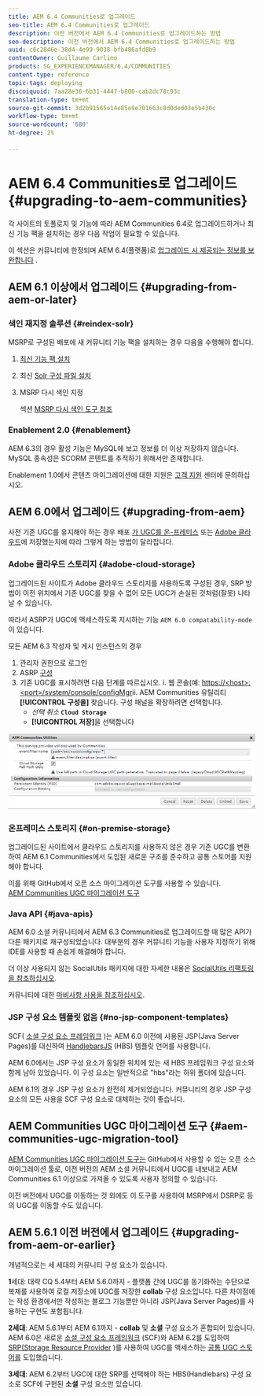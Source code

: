 ```yaml
---
title: AEM 6.4 Communities로 업그레이드
seo-title: AEM 6.4 Communities로 업그레이드
description: 이전 버전에서 AEM 6.4 Communities로 업그레이드하는 방법
seo-description: 이전 버전에서 AEM 6.4 Communities로 업그레이드하는 방법
uuid: c6c2846e-38d4-4e99-9038-bfb486afd8b9
contentOwner: Guillaume Carlino
products: SG_EXPERIENCEMANAGER/6.4/COMMUNITIES
content-type: reference
topic-tags: deploying
discoiquuid: 7aa28e36-6b31-4447-b800-cab2dc78c93c
translation-type: tm+mt
source-git-commit: 3d2b91565e14e85e9e701663c8d0ded03e5b430c
workflow-type: tm+mt
source-wordcount: '680'
ht-degree: 2%

---
```



# AEM 6.4 Communities로 업그레이드 {#upgrading-to-aem-communities}

각 사이트의 토폴로지 및 기능에 따라 AEM Communities 6.4로 업그레이드하거나 최신 기능 팩을 설치하는 경우 다음 작업이 필요할 수 있습니다.

이 섹션은 커뮤니티에 한정되며 AEM 6.4(플랫폼)로 [업그레이드 시 제공되는 정보를 보완합니다](../../help/sites-deploying/upgrade.md) .

## AEM 6.1 이상에서 업그레이드 {#upgrading-from-aem-or-later}

### 색인 재지정 솔루션 {#reindex-solr}

MSRP로 구성된 배포에 새 커뮤니티 기능 팩을 설치하는 경우 다음을 수행해야 합니다.

1. [최신 기능 팩 설치](deploy-communities.md#latestfeaturepack)
2. 최신 [Solr 구성 파일 설치](msrp.md#upgrading)
3. MSRP 다시 색인 지정

   섹션 [MSRP 다시 색인 도구 참조](msrp.md#msrp-reindex-tool)

### Enablement 2.0 {#enablement}

AEM 6.3의 경우 활성 기능은 MySQL에 보고 정보를 더 이상 저장하지 않습니다. MySQL 종속성은 SCORM 콘텐트를 추적하기 위해서만 존재합니다.

Enablement 1.0에서 콘텐츠 마이그레이션에 대한 지원은 [고객 지원](https://helpx.adobe.com/kr/marketing-cloud/contact-support.html) 센터에 문의하십시오.

## AEM 6.0에서 업그레이드 {#upgrading-from-aem}

사전 기존 UGC를 유지해야 하는 경우 배포 [가 UGC를 온-프레미스](#on-premise-storage) 또는 [Adobe 클라우드](#adobe-cloud-storage)에 저장했는지에 따라 그렇게 하는 방법이 달라집니다.

### Adobe 클라우드 스토리지 {#adobe-cloud-storage}

업그레이드된 사이트가 Adobe 클라우드 스토리지를 사용하도록 구성된 경우, SRP 방법이 이전 위치에서 기존 UGC를 찾을 수 없어 모든 UGC가 손실된 것처럼(잘못) 나타날 수 있습니다.

따라서 ASRP가 UGC에 액세스하도록 지시하는 기능 `AEM 6.0 compatability-mode` 이 있습니다.

모든 AEM 6.3 작성자 및 게시 인스턴스의 경우

1. 관리자 권한으로 로그인
2. ASRP [구성](asrp.md)
3. 기존 UGC를 표시하려면 다음 단계를 따르십시오.
i. 웹 콘솔(예:
   [https://&lt;host>:&lt;port>/system/console/configMgr](http://localhost:4502/system/console/configMgr)ii. AEM Communities 유틸리티 **[!UICONTROL 구성을]** 찾습니다. 구성 패널을 확장하려면 선택합니다.
   * *선택 취소* **`Cloud Storage`**
   * **[!UICONTROL 저장]**&#x200B;을 선택합니다

![chlimage_1-126](assets/chlimage_1-126.png)

### 온프레미스 스토리지 {#on-premise-storage}

업그레이드된 사이트에서 클라우드 스토리지를 사용하지 않은 경우 기존 UGC를 변환하여 AEM 6.1 Communities에서 도입된 새로운 구조를 준수하고 공통 스토어를 지원해야 합니다.

이를 위해 GitHub에서 오픈 소스 마이그레이션 도구를 사용할 수 있습니다.\
[AEM Communities UGC 마이그레이션 도구](https://github.com/Adobe-Marketing-Cloud/communities-ugc-migration)

### Java API {#java-apis}

AEM 6.0 소셜 커뮤니티에서 AEM 6.3 Communities로 업그레이드할 때 많은 API가 다른 패키지로 재구성되었습니다. 대부분의 경우 커뮤니티 기능을 사용자 지정하기 위해 IDE를 사용할 때 손쉽게 해결해야 합니다.

더 이상 사용되지 않는 SocialUtils 패키지에 대한 자세한 내용은 [SocialUtils 리팩토링을 참조하십시오](socialutils.md).

커뮤니티에 대한 [마비사항 사용을 참조하십시오](maven.md).

### JSP 구성 요소 템플릿 없음 {#no-jsp-component-templates}

SCF( [소셜 구성 요소 프레임워크](scf.md) )는 AEM 6.0 이전에 사용된 JSP(Java Server Pages)를 대신하여 [HandlebarsJS](https://www.handlebarsjs.com/) (HBS) 템플릿 언어를 사용합니다.

AEM 6.0에서는 JSP 구성 요소가 동일한 위치에 있는 새 HBS 프레임워크 구성 요소와 함께 남아 있었습니다. 이 구성 요소는 일반적으로 &quot;hbs&quot;라는 하위 폴더에 있습니다.

AEM 6.1의 경우 JSP 구성 요소가 완전히 제거되었습니다. 커뮤니티의 경우 JSP 구성 요소의 모든 사용을 SCF 구성 요소로 대체하는 것이 좋습니다.

## AEM Communities UGC 마이그레이션 도구 {#aem-communities-ugc-migration-tool}

[AEM Communities UGC 마이그레이션 도구는](https://github.com/Adobe-Marketing-Cloud/communities-ugc-migration) GitHub에서 사용할 수 있는 오픈 소스 마이그레이션 툴로, 이전 버전의 AEM 소셜 커뮤니티에서 UGC를 내보내고 AEM Communities 6.1 이상으로 가져올 수 있도록 사용자 정의할 수 있습니다.

이전 버전에서 UGC를 이동하는 것 외에도 이 도구를 사용하여 MSRP에서 DSRP로 [](working-with-srp.md) 등의 UGC를 이동할 수도 있습니다.

## AEM 5.6.1 이전 버전에서 업그레이드 {#upgrading-from-aem-or-earlier}

개념적으로는 세 세대의 커뮤니티 구성 요소가 있습니다.

**1**&#x200B;세대: 대략 CQ 5.4부터 AEM 5.6.0까지 - 플랫폼 간에 UGC를 동기화하는 수단으로 복제를 사용하여 로컬 저장소에 UGC를 저장한 **collab** 구성 요소입니다. 다른 차이점에는 작성 환경에서만 작성하는 블로그 기능뿐만 아니라 JSP(Java Server Pages)를 사용하는 구현도 포함됩니다.

**2세대**: AEM 5.6.1부터 AEM 6.1까지 - **collab** 및 **소셜** 구성 요소가 혼합되어 있습니다. AEM 6.0은 새로운 [소셜 구성 요소 프레임워크](scf.md) (SCF)와 AEM 6.2를 도입하여 [SRP(Storage Resource Provider](working-with-srp.md) )를 사용하여 UGC를 액세스하는 [공통 UGC 스토어를](srp.md) 도입했습니다.

**3세대**: AEM 6.2부터 UGC에 대한 SRP를 선택해야 하는 HBS(Handlebars) 구성 요소로 SCF에 구현된 **소셜** 구성 요소만 있습니다.
